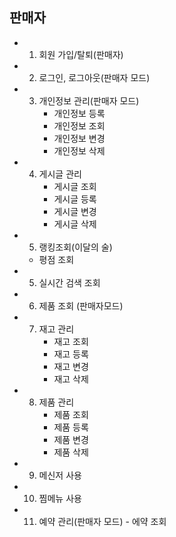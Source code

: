  ## 판매자
  - 1. 회원 가입/탈퇴(판매자)
    
  - 2. 로그인, 로그아웃(판매자 모드)


  - 3. 개인정보 관리(판매자 모드)
        - 개인정보 등록
        - 개인정보 조회
        - 개인정보 변경
        - 개인정보 삭제

  - 4. 게시글 관리
        - 게시글 조회
        - 게시글 등록
        - 게시글 변경
        - 게시글 삭제

  - 5. 랭킹조회(이달의 술)  
     - 평점 조회

  - 5. 실시간 검색 조회
    
  - 6. 제품 조회 (판매자모드)

  - 7. 재고 관리
        - 재고 조회
        - 재고 등록
        - 재고 변경
        - 재고 삭제

  - 8. 제품 관리 
        - 제품 조회
        - 제품 등록
        - 제품 변경
        - 제품 삭제
        
  - 9. 메신저 사용

  - 10. 찜메뉴 사용

  - 11.  예약 관리(판매자 모드)
        - 에약 조회
       
